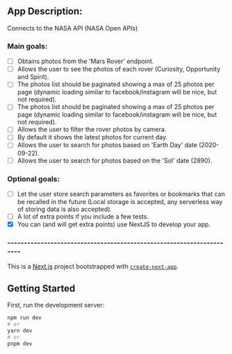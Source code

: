 ## App Description:

Connects to the NASA API (NASA Open APIs)

### Main goals:
- [ ] Obtains photos from the 'Mars Rover' endpoint.
- [ ] Allows the user to see the photos of each rover (Curiosity, Opportunity and Spirit).
- [ ] The photos list should be paginated showing a max of 25 photos per page (dynamic loading similar to facebook/instagram will be nice, but not required).
- [ ] The photos list should be paginated showing a max of 25 photos per page (dynamic loading similar to facebook/instagram will be nice, but not required).
- [ ] Allows the user to filter the rover photos by camera.
- [ ] By default it shows the latest photos for current day.
- [ ] Allows the user to search for photos based on 'Earth Day' date (2020-09-22).
- [ ] Allows the user to search for photos based on the 'Sol' date (2890).

### Optional goals:
- [ ] Let the user store search parameters as favorites or bookmarks that can be recalled in the future (Local storage is accepted, any serverless way of storing data is also accepted).
- [ ] A lot of extra points if you include a few tests.
- [x] You can (and will get extra points) use NextJS to develop your app.

### ---------------------------------------------------------------------

This is a [Next.js](https://nextjs.org/) project bootstrapped with [`create-next-app`](https://github.com/vercel/next.js/tree/canary/packages/create-next-app).

## Getting Started

First, run the development server:

```bash
npm run dev
# or
yarn dev
# or
pnpm dev
```
